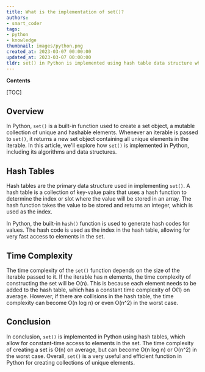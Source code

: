 ```yaml
---
title: What is the implementation of set()?
authors:
- smart_coder
tags:
- python
- knowledge
thumbnail: images/python.png
created_at: 2023-03-07 00:00:00
updated_at: 2023-03-07 00:00:00
tldr: set() in Python is implemented using hash table data structure which allows constant time operations like add, remove and lookup.
---
```


**Contents**

[TOC]

## Overview

In Python, `set()` is a built-in function used to create a set object, a mutable collection of unique and hashable elements. Whenever an iterable is passed to `set()`, it returns a new set object containing all unique elements in the iterable. In this article, we'll explore how `set()` is implemented in Python, including its algorithms and data structures.

## Hash Tables

Hash tables are the primary data structure used in implementing `set()`. A hash table is a collection of key-value pairs that uses a hash function to determine the index or slot where the value will be stored in an array. The hash function takes the value to be stored and returns an integer, which is used as the index.

In Python, the built-in `hash()` function is used to generate hash codes for values. The hash code is used as the index in the hash table, allowing for very fast access to elements in the set.

## Time Complexity

The time complexity of the `set()` function depends on the size of the iterable passed to it. If the iterable has n elements, the time complexity of constructing the set will be O(n). This is because each element needs to be added to the hash table, which has a constant time complexity of O(1) on average. However, if there are collisions in the hash table, the time complexity can become O(n log n) or even O(n^2) in the worst case.

## Conclusion

In conclusion, `set()` is implemented in Python using hash tables, which allow for constant-time access to elements in the set. The time complexity of creating a set is O(n) on average, but can become O(n log n) or O(n^2) in the worst case. Overall, `set()` is a very useful and efficient function in Python for creating collections of unique elements.

